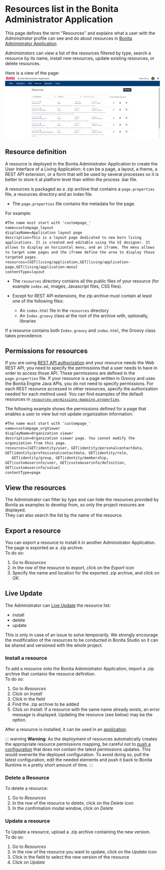 # Resources list in the Bonita Administrator Application

This page defines the term "Resources" and explains what a user with the _Administrator_ profile can see and do about resources in [Bonita Administrator Application](admin-application-overview).  

_Administrators_ can view a list of the resources filtered by type, search a resource by its name, install new resources, update existing resources, or delete resources.  

Here is a view of the page:
![Administrator Resources](images/UI2021.1/admin-application-resources-list.png)<!--{.img-responsive}-->


## Resource definition

A resource is deployed in the Bonita Administrator Application to create the User Interface of a Living Application: it can be a page, a layout, a theme, a REST API extension, or a form that will be used by several processes so it is better to store it at platform level than within the process .bar file.  

A resources is packaged as a .zip archive that contains a `page.properties` file, a resources directory and an index file.  
* The `page.properties` file contains the metadata for the page.

For example: 
```
#The name must start with 'custompage_'
name=custompage_layout
displayName=Application layout page
description=This is a layout page dedicated to new born living applications. It is created and editable using the UI designer. It allows to display an horizontal menu, and an iframe. The menu allows to target some pages and the iframe define the area to display those targeted pages.
resources=[GET|living/application,GET|living/application-page,GET|living/application-menu]
contentType=layout
```

* The `resources` directory contains all the public files of your resource (for example `index.md`, images, Javascript files, CSS files).  

* Except for REST API extensions, the zip archive must contain at least one of the following files:
   * An `index.html` file in the `resources` directory
   * An `Index.groovy` class at the root of the archive with, optionally, libraries

If a resource contains both `Index.groovy` and `index.html`, the Groovy class takes precedence.  

## Permissions for resources

If you are using [REST API authorization](rest-api-authorization.md) and your resource needs the Web REST API, 
you need to specify the permissions that a user needs to have in order to access those API. 
These permissions are defined in the `page.properties` file. If your resource is a page written in Groovy and uses the Bonita Engine Java APIs, you do not need to specify permissions.
For each REST resource accessed in other resources, specify the authorization needed for each method used. 
You can find examples of the default resources in [`resources-permissions-mapping.properties`](BonitaBPM_platform_setup.md).

The following example shows the permissions defined for a page that enables a user to view but not update organization information:
```
#The name must start with 'custompage_'
name=custompage_orgViewer
displayName=Organization viewer
description=Organization viewer page. You cannot modify the organization from this page.
resources=[GET|identity/user, GET|identity/personalcontactdata, GET|identity/professionalcontactdata, GET|identity/role, 
   GET|identity/group, GET|identity/membership, GET|customuserinfo/user, GET|customuserinfo/definition, GET|customuserinfo/value] 
contentType=page  
```

## View the resources 
The Administrator can filter by type and can hide the resources provided by Bonita as examples to develop from, so only the project resoures are displayed.   
They can also search the list by the name of the resource.

<a id="export"/>

## Export a resource
You can export a resource to install it in another Administrator Application. The page is exported as a .zip archive.  
To do so:
1. Go to _Resources_
2. In the row of the resource to export, click on the _Export_ icon
3. Specify the name and location for the exported .zip archive, and click on _OK_.

## Live Update
The Administrator can [Live Update](live-update.md) the resource list:
 * install
 * delete
 * update
 
This is only in case of an issue to solve temporarily. We strongly encourage the modification of the resources to be conducted 
in Bonita Studio so it can be shared and versioned with the whole project.

### Install a resource
To add a resource onto the Bonita Administrator Application, import a .zip archive that contains the resource definition.  
To do so:
1. Go to _Resources_
2. Click on _Install_
3. Click in the field
4. Find the .zip archive to be added
5. Click on _Install_. If a resource with the same name already exists, an error message is displayed. Updating the resource (see below) may be the option.

After a resource is installed, it can be used in an [application](applications.md).

::: warning
**Warning**: As the deployment of resources automatically creates the appropriate resource permissions mapping, be careful not to [push a configuration](BonitaBPM_platform_setup.md#update_platform_conf) that does not contain the latest permissions updates. This would overwrite the deployed configuration. To avoid doing so, pull the latest configuration, edit the needed elements and push it back to Bonita Runtime in a pretty short amount of time.
:::

### Delete a Resource
To delete a resource:
1. Go to _Resources_
2. In the row of the resource to delete, click on the _Delete_ icon
3. In the confirmation modal window, click on _Delete_

<a id="modify"/>

### Update a resource
To Update a resource, upload a .zip archive containing the new version.  
To do so:
1. Go to _Resources_
2. In the row of the resource you want to update, click on the _Update_ icon
3. Click in the field to select the new version of the resource
4. Click on _Update_

